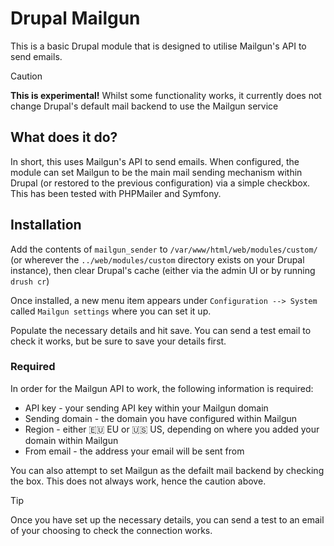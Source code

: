 # Drupal Mailgun

This is a basic Drupal module that is designed to utilise Mailgun's API to send emails.

> [!CAUTION]
> **This is experimental!** Whilst some functionality works, it currently does not change Drupal's default mail backend to use the Mailgun service

## What does it do?

In short, this uses Mailgun's API to send emails. When configured, the module can set Mailgun to be the main mail sending mechanism within Drupal (or restored to the previous configuration) via a simple checkbox. This has been tested with PHPMailer and Symfony.

## Installation

Add the contents of `mailgun_sender` to `/var/www/html/web/modules/custom/` (or wherever the `../web/modules/custom` directory exists on your Drupal instance), then clear Drupal's cache (either via the admin UI or by running `drush cr`)

Once installed, a new menu item appears under `Configuration --> System` called `Mailgun settings` where you can set it up.

Populate the necessary details and hit save. You can send a test email to check it works, but be sure to save your details first.

### Required

In order for the Mailgun API to work, the following information is required:

* API key - your sending API key within your Mailgun domain
* Sending domain - the domain you have configured within Mailgun
* Region - either :eu: EU or :us: US, depending on where you added your domain within Mailgun
* From email - the address your email will be sent from

You can also attempt to set Mailgun as the defailt mail backend by checking the box. This does not always work, hence the caution above.

> [!TIP]
> Once you have set up the necessary details, you can send a test to an email of your choosing to check the connection works.